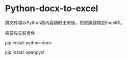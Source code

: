 # Python-docx-to-excel
將文件檔以Python將內容讀取出來後，把資訊歸類至Excel中。

需要先安裝套件

pip install python-docx

pip install openpyxl
